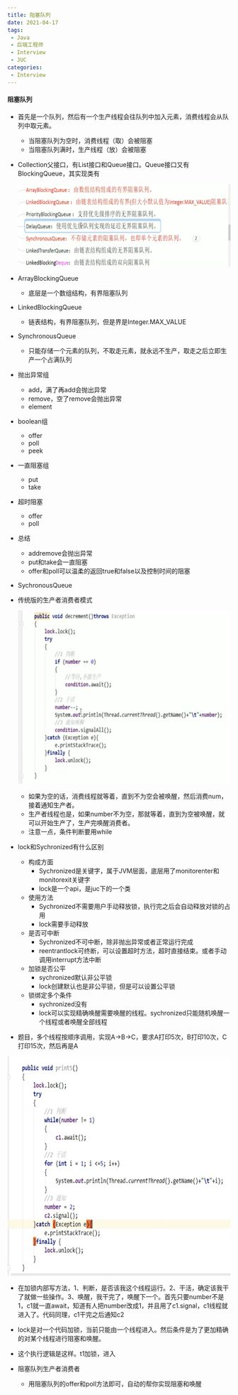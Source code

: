 ```yaml
---
title: 阻塞队列
date: 2021-04-17
tags:
 - Java
 - 后端工程师
 - Interview
 - JUC
categories:
 - Interview
---
```


#### 阻塞队列

* 首先是一个队列，然后有一个生产线程会往队列中加入元素，消费线程会从队列中取元素。

  * 当阻塞队列为空时，消费线程（取）会被阻塞
  * 当阻塞队列满时，生产线程（放）会被阻塞

* Collection父接口，有List接口和Queue接口。Queue接口又有BlockingQueue，其实现类有

  ![image-20210413231526466](https://raw.githubusercontent.com/ChenforCode/chen-imagebed/master/img/20210413231526.png)

* ArrayBlockingQueue

  * 底层是一个数组结构，有界阻塞队列

* LinkedBlockingQueue

  * 链表结构，有界阻塞队列，但是界是Integer.MAX_VALUE

* SynchronousQueue

  * 只能存储一个元素的队列，不取走元素，就永远不生产，取走之后立即生产一个占满队列

* 抛出异常组

  * add，满了再add会抛出异常
  * remove，空了remove会抛出异常
  * element

* boolean组

  * offer
  * poll
  * peek

* 一直阻塞组

  * put
  * take

* 超时阻塞

  * offer
  * poll

* 总结

  * addremove会抛出异常
  * put和take会一直阻塞
  * offer和poll可以温柔的返回true和false以及控制时间的阻塞

* SychronousQueue

* 传统版的生产者消费者模式

  ![image-20210414000900743](https://raw.githubusercontent.com/ChenforCode/chen-imagebed/master/img/20210414000900.png)

  * 如果为空的话，消费线程就等着，直到不为空会被唤醒，然后消费num，接着通知生产者。
  * 生产者线程也是，如果number不为空，那就等着，直到为空被唤醒，就可以开始生产了，生产完唤醒消费者。
  * 注意一点，条件判断要用while

* lock和Sychronized有什么区别

  * 构成方面
    * Sychronized是关键字，属于JVM层面，底层用了monitorenter和monitorexit关键字
    * lock是一个api，是juc下的一个类
  * 使用方法
    * Sychronized不需要用户手动释放锁，执行完之后会自动释放对锁的占用
    * lock需要手动释放
  * 是否可中断
    * Sychronized不可中断，除非抛出异常或者正常运行完成
    * reentrantlock可终断，可以设置超时方法，超时直接结束。或者手动调用interrupt方法中断
  * 加锁是否公平
    * sychronized默认非公平锁
    * lock创建默认也是非公平锁，但是可以设置公平锁
  * 锁绑定多个条件
    * sychronized没有
    * lock可以实现精确唤醒需要唤醒的线程。sychronized只能随机唤醒一个线程或者唤醒全部线程

* 题目，多个线程按顺序调用，实现A->B->C，要求A打印5次，B打印10次，C打印15次，然后再是A

![image-20210416233447247](https://raw.githubusercontent.com/ChenforCode/chen-imagebed/master/img/20210416233447.png)

* 在加锁内部写方法，1、判断，是否该我这个线程运行。2、干活，确定该我干了就做一些操作。3、唤醒，我干完了，唤醒下一个。首先只要number不是1，c1就一直await，知道有人把number改成1，并且用了c1.signal，c1线程就进入了。代码同理，c1干完之后通知c2
* lock是对一个代码加锁，当前只能由一个线程进入。然后条件是为了更加精确的对某个线程进行阻塞和唤醒。
* 这个执行逻辑是这样。t1加锁，进入

* 阻塞队列生产者消费者
  * 用阻塞队列的offer和poll方法即可，自动的帮你实现阻塞和唤醒
